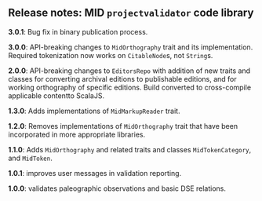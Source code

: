 ## Release notes: MID   `projectvalidator` code library


**3.0.1**:   Bug fix in binary publication process.

**3.0.0**:  API-breaking changes to `MidOrthography` trait and its implementation. Required tokenization now works on `CitableNode`s, not `String`s.

**2.0.0**: API-breaking changes to `EditorsRepo` with addition of new traits and classes for converting archival editions to publishable editions, and for working orthography of specific editions.  Build converted to cross-compile applicable contentto ScalaJS.

**1.3.0**: Adds implementations of `MidMarkupReader` trait.

**1.2.0**: Removes implementations of `MidOrthography` trait that have been incorporated in more appropriate libraries.

**1.1.0**: Adds `MidOrthography` and related traits and classes `MidTokenCategory`, and `MidToken`.

**1.0.1**:  improves user messages in validation reporting.

**1.0.0**:  validates paleographic observations and basic DSE relations.
